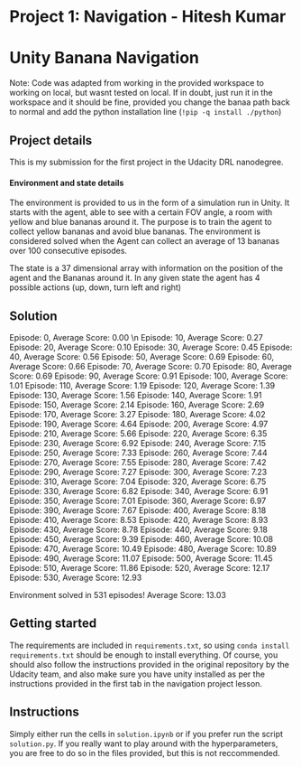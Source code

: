 # Project 1: Navigation - Hitesh Kumar

# Unity Banana Navigation

Note: Code was adapted from working in the provided workspace to working on local, but wasnt tested on local. If in doubt, just run it in the workspace and it should be fine, provided you change the banaa path back to normal and add the python installation line (`!pip -q install ./python`)

## Project details

This is my submission for the first project in the Udacity DRL nanodegree.

#### Environment and state details

The environment is provided to us in the form of a simulation run in Unity. It starts with the agent, able to see with a certain FOV angle, a room with yellow and blue bananas around it. The purpose is to train the agent to collect yellow bananas and avoid blue bananas. The environment is considered solved when the Agent can collect an average of 13 bananas over 100 consecutive episodes.

The state is a 37 dimensional array with information on the position of the agent and the Bananas around it. In any given state the agent has 4 possible actions (up, down, turn left and right)

## Solution
Episode: 0, Average Score: 0.00 \n
Episode: 10, Average Score: 0.27
Episode: 20, Average Score: 0.10
Episode: 30, Average Score: 0.45
Episode: 40, Average Score: 0.56
Episode: 50, Average Score: 0.69
Episode: 60, Average Score: 0.66
Episode: 70, Average Score: 0.70
Episode: 80, Average Score: 0.69
Episode: 90, Average Score: 0.91
Episode: 100, Average Score: 1.01
Episode: 110, Average Score: 1.19
Episode: 120, Average Score: 1.39
Episode: 130, Average Score: 1.56
Episode: 140, Average Score: 1.91
Episode: 150, Average Score: 2.14
Episode: 160, Average Score: 2.69
Episode: 170, Average Score: 3.27
Episode: 180, Average Score: 4.02
Episode: 190, Average Score: 4.64
Episode: 200, Average Score: 4.97
Episode: 210, Average Score: 5.66
Episode: 220, Average Score: 6.35
Episode: 230, Average Score: 6.92
Episode: 240, Average Score: 7.15
Episode: 250, Average Score: 7.33
Episode: 260, Average Score: 7.44
Episode: 270, Average Score: 7.55
Episode: 280, Average Score: 7.42
Episode: 290, Average Score: 7.27
Episode: 300, Average Score: 7.23
Episode: 310, Average Score: 7.04
Episode: 320, Average Score: 6.75
Episode: 330, Average Score: 6.82
Episode: 340, Average Score: 6.91
Episode: 350, Average Score: 7.01
Episode: 360, Average Score: 6.97
Episode: 390, Average Score: 7.67
Episode: 400, Average Score: 8.18
Episode: 410, Average Score: 8.53
Episode: 420, Average Score: 8.93
Episode: 430, Average Score: 8.78
Episode: 440, Average Score: 9.18
Episode: 450, Average Score: 9.39
Episode: 460, Average Score: 10.08
Episode: 470, Average Score: 10.49
Episode: 480, Average Score: 10.89
Episode: 490, Average Score: 11.07
Episode: 500, Average Score: 11.45
Episode: 510, Average Score: 11.86
Episode: 520, Average Score: 12.17
Episode: 530, Average Score: 12.93

Environment solved in 531 episodes! 
Average Score: 13.03

## Getting started

The requirements are included in `requirements.txt`, so using `conda install requirements.txt` should be enough to install everything. Of course, you should also follow the instructions provided in the original repository by the Udacity team, and also make sure you have unity installed as per the instructions provided in the first tab in the navigation project lesson.

## Instructions

Simply either run the cells in `solution.ipynb` or if you prefer run the script `solution.py`. If you really want to play around with the hyperparameters, you are free to do so in the files provided, but this is not reccommended.

